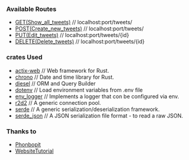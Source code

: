 ### Available Routes

- [GET(Show_all_tweets)](http://localhost:8080/tweets) // localhost:port/tweets/
- [POST(Create_new_tweets)](http://localhost:8080/tweets) // localhost:port/tweets/
- [PUT(Edit_tweets)](http://localhost:8080/tweets/1) // localhost:port/tweets/{id}
- [DELETE(Delete_tweets)](http://localhost:8080/tweets/3) // localhost:port/tweets/{id}

### crates Used

- [actix-web](https://crates.io/crates/actix-web) // Web framework for Rust.
- [chrono](https://crates.io/crates/chrono) // Date and time library for Rust.
- [diesel](https://crates.io/crates/diesel) // ORM and Query Builder
- [dotenv](https://crates.io/crates/dotenv) // Load environment variables from .env file
- [env_logger](https://crates.io/crates/env_logger) // Implements a logger that con be configured via env.
- [r2d2](https://crates.io/crates/r2d2) // A generic connection pool.
- [serde](https://crates.io/crates/serde) // A generic serialization/deserialization framework.
- [serde_json](https://crates.io/crates/serde_json) // A JSON serialization file format - to read a raw JSON.

### Thanks to
- [Phonbopit](https://github.com/Phonbopit) 
- [WebsiteTutorial](https://0xchai.io/blog/restful-api-with-actix)
